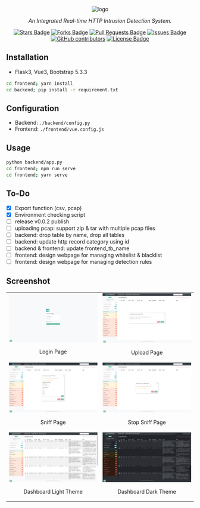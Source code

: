 <p align="center">
<img src="./frontend/src/assets/logo-font2.png" alt="logo" style="width:300px; height: auto">
</p>
<p align="center"><i>An Integrated Real-time HTTP Intrusion Detection System.</i></p>
<div align="center">
  <a href="https://github.com/zhsh9/SentinelGuard/stargazers"><img src="https://img.shields.io/github/stars/zhsh9/SentinelGuard" alt="Stars Badge"/></a>
<a href="https://github.com/zhsh9/SentinelGuard/network/members"><img src="https://img.shields.io/github/forks/zhsh9/SentinelGuard" alt="Forks Badge"/></a>
<a href="https://github.com/zhsh9/SentinelGuard/pulls"><img src="https://img.shields.io/github/issues-pr/zhsh9/SentinelGuard" alt="Pull Requests Badge"/></a>
<a href="https://github.com/zhsh9/SentinelGuard/issues"><img src="https://img.shields.io/github/issues/zhsh9/SentinelGuard" alt="Issues Badge"/></a>
<a href="https://github.com/zhsh9/SentinelGuard/graphs/contributors"><img alt="GitHub contributors" src="https://img.shields.io/github/contributors/zhsh9/SentinelGuard?color=2b9348"></a>
<a href="https://github.com/zhsh9/SentinelGuard/blob/master/LICENSE"><img src="https://img.shields.io/github/license/zhsh9/SentinelGuard?color=2b9348" alt="License Badge"/></a>
</div>

## Installation

- Flask3, Vue3, Bootstrap 5.3.3

```bash
cd frontend; yarn install
cd backend; pip install -r requirement.txt
```

## Configuration

- Backend: `./backend/config.py`
- Frontend: `./frontend/vue.config.js`

## Usage

```bash
python backend/app.py
cd frontend; npm run serve
cd frontend; yarn serve
```

## To-Do

- [x] Export function (csv, pcap)
- [x] Environment checking script
- [ ] release v0.0.2 publish
- [ ] uploading pcap: support zip & tar with multiple pcap files
- [ ] backend: drop table by name, drop all tables
- [ ] backend: update http record category using id
- [ ] backend & frontend: update frontend_tb_name
- [ ] frontend: design webpage for managing whitelist & blacklist
- [ ] frontend: design webpage for managing detection rules

## Screenshot

<table style="width: 100%;">
  <tr>
    <td style="width: 50%; text-align: center;">
      <img src="./static/login.jpeg" alt="Login Page" style="max-height: 200px; width: auto;" />
      <p>Login Page</p>
    </td>
    <td style="width: 50%; text-align: center;">
      <img src="./static/upload.jpeg" alt="Upload Page" style="max-height: 200px; width: auto;" />
      <p>Upload Page</p>
    </td>
  </tr>
  <tr>
    <td style="width: 50%; text-align: center;">
      <img src="./static/sniff.jpeg" alt="Sniff Page" style="max-height: 200px; width: auto;" />
      <p>Sniff Page</p>
    </td>
    <td style="width: 50%; text-align: center;">
      <img src="./static/stop_sniff.jpeg" alt="Stop Sniff Page" style="max-height: 200px; width: auto;" />
      <p>Stop Sniff Page</p>
    </td>
  </tr>
  <tr>
    <td style="width: 50%; text-align: center;">
      <img src="./static/dashboard_light.png" alt="Dashboard Light Theme" style="max-height: 200px; width: auto;" />
      <p>Dashboard Light Theme</p>
    </td>
    <td style="width: 50%; text-align: center;">
      <img src="./static/dashboard_dark.png" alt="Dashboard Dark Theme" style="max-height: 200px; width: auto;" />
      <p>Dashboard Dark Theme</p>
    </td>
  </tr>
</table>